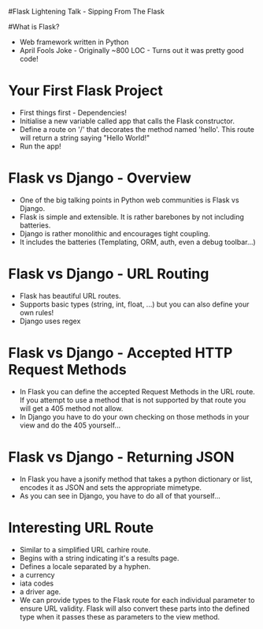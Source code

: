 #Flask Lightening Talk - Sipping From The Flask

#What is Flask?
 - Web framework written in Python
 - April Fools Joke - Originally ~800 LOC - Turns out it was pretty good code!

# Your First Flask Project
 - First things first - Dependencies!
 - Initialise a new variable called app that calls the Flask constructor.
 - Define a route on '/' that decorates the method named 'hello'. This route will return a string saying "Hello World!"
 - Run the app!

# Flask vs Django - Overview
 - One of the big talking points in Python web communities is Flask vs Django.
 - Flask is simple and extensible. It is rather barebones by not including batteries.
 - Django is rather monolithic and encourages tight coupling.
 - It includes the batteries (Templating, ORM, auth, even a debug toolbar...)

# Flask vs Django - URL Routing
 - Flask has beautiful URL routes.
 - Supports basic types (string, int, float, ...) but you can also define your own rules!
 - Django uses regex

# Flask vs Django - Accepted HTTP Request Methods
 - In Flask you can define the accepted Request Methods in the URL route. If you attempt to use a method that is not supported by that route you will get a 405 method not allow.
 - In Django you have to do your own checking on those methods in your view and do the 405 yourself...

# Flask vs Django - Returning JSON
 - In Flask you have a jsonify method that takes a python dictionary or list, encodes it as JSON and sets the appropriate mimetype.
 - As you can see in Django, you have to do all of that yourself...
 
# Interesting URL Route
 - Similar to a simplified URL carhire route.
 - Begins with a string indicating it's a results page.
 - Defines a locale separated by a hyphen.
 - a currency
 - iata codes
 - a driver age.
 - We can provide types to the Flask route for each individual parameter to ensure URL validity. Flask will also convert these parts into the defined type when it passes these as parameters to the view method.

